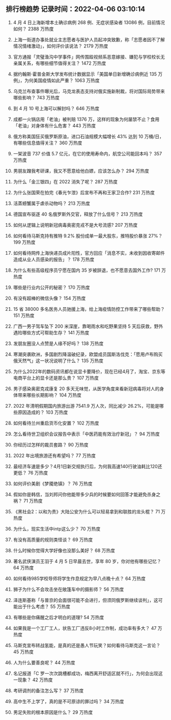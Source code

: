 
## 排行榜趋势 记录时间：2022-04-06 03:10:14
  
  1. 4 月 4 日上海新增本土确诊病例 268 例、无症状感染者 13086 例，目前情况如何？ 2388 万热度
    
  2. 上海一街道办事处就业主志愿者与医护人员起冲突致歉，称「志愿者因不了解情况情绪激动」，如何评价该说法？ 2179 万热度
    
  3. 官方通报「灵璧渔沟中学事件」网传围殴视频系恶意嫁接、嫌犯与学校校长无亲属关系，有哪些细节值得关注？ 1472 万热度
    
  4. 据约翰斯·霍普金斯大学发布统计数据显示「美国单日新增确诊病例近 135 万例」，为何美国疫情如此严重？ 1063 万热度
    
  5. 乌克兰布查事件曝光后，马克龙表态支持对俄实施新制裁，将对国际局势带来哪些影响？ 743 万热度
    
  6. 到 4 月 10 号上海可以解封吗？ 646 万热度
    
  7. 成都一火锅店用「老油」被判赔 1376 万，这样的现象为何屡禁不止？食用「老油」对身体有什么危害？ 443 万热度
    
  8. 俄方称美国狂买俄罗斯原油，进口石油规模大幅增长 43% 达到 10 万桶/日，有哪些信息值得关注？ 360 万热度
    
  9. 一架波音 737 价值 5.7 亿元，在它的使用寿命内，航空公司能回本吗？ 357 万热度
    
  10. 男朋友蹭我考研课，我又不愿意给他白嫖，应该怎么办？ 294 万热度
    
  11. 为什么「金三银四」在 2022 消失了呢？ 287 万热度
    
  12. 为什么张国荣在拍完《春光乍泄》后宣布不再和王家卫合作? 231 万热度
    
  13. 活蒸螃蟹属于虐杀动物吗？ 213 万热度
    
  14. 德国宣布驱逐 40 名俄罗斯外交官，释放了什么信号？ 213 万热度
    
  15. 如何从逻辑上说明新冠病毒奥密克戎不是大号流感? 207 万热度
    
  16. 如何看待马斯克持有推特 9.2% 股份成单一最大股东，推特股价暴涨 27%？ 199 万热度
    
  17. 如何看待网传上海快递员成片阳性，官方回应「消息不实，未收到因收寄邮件造成从业人员感染的报告」？ 178 万热度
    
  18. 为什么有些高级程序员宁愿在国内 35 岁被辞退，也不愿意去国外工作? 171 万热度
    
  19. 哪些是行业内公开的秘密？ 170 万热度
    
  20. 有没有超棒的微信头像？ 154 万热度
    
  21. 15 省 38000 多名医务人员驰援上海，给上海疫情防控工作带来了哪些帮助？ 151 万热度
    
  22. 广西一男子驾车坠下 200 米深崖，靠喝雨水和吃野果坚持 5 天后获救，野外遇险哪些方式可帮助生存？ 141 万热度
    
  23. 发朋友圈没人点赞是人缘不好吗？ 138 万热度
    
  24. 寒潮突袭欧洲，多国剧烈降温破纪录，欧盟成员国斯洛伐克：「愿用卢布购买俄天然气」这一状况说明了什么？ 135 万热度
    
  25. 为什么2022年的数码资讯都在说显卡要降价，现在已经4月了，淘宝、京东等电商平台上的显卡还是那么贵？ 107 万热度
    
  26. 男子感染奥密克戎康复 20 多天无味觉，从医学角度来看新冠病毒将对人的身体带来哪些长期影响？ 104 万热度
    
  27. 2022 年清明假期国内旅游出游 7541.9 万人次，同比减少 26.2%，可能是哪些原因造成的？ 103 万热度
    
  28. 如何看待兰州重启货币化安置？ 102 万热度
    
  29. 怎么看待世卫组织会议报告中表示「中医药能有效治疗新冠」？ 94 万热度
    
  30. 你经历过怎样的裁员套路？ 90 万热度
    
  31. 2022 年出境旅游还有希望吗？ 77 万热度
    
  32. 最经济车速是多少？4月1日新交规执行后，为何我高速140行驶油耗比120还更低？ 76 万热度
    
  33. 如何评价美剧《梦魇绝镇》？ 76 万热度
    
  34. 假如你是韩信，当刘邦问你他能带多少兵的时候要如何回答才能避免杀身之祸？ 71 万热度
    
  35. 《黑社会2：以和为贵》大陆公安为什么可以轻易拿到和联胜的龙头棍？ 71 万热度
    
  36. 为什么，现实生活中intp这么少？ 70 万热度
    
  37. 有没有高质量的规则类怪谈？ 69 万热度
    
  38. 什么时候你觉得大学好像也没那么美好？ 68 万热度
    
  39. 著名武侠演员王羽于 4 月 5 日早晨去世，享年 80 岁，你对他有哪些记忆？ 64 万热度
    
  40. 如何看待985学校导师将学生作息规定为早八点晚十点？ 64 万热度
    
  41. 狮子为什么不会攻击坐在敞篷车中的摄影师？ 56 万热度
    
  42. 泽连斯基称「与普京的会面很可能不会进行，但须同俄罗斯继续谈判」，这可能出于什么考虑？ 55 万热度
    
  43. 有哪些是你痛醒之后才明白的道理? 54 万热度
    
  44. 如果我是一个工厂工人，状告工厂违反8小时工作制，成功率有多大？ 47 万热度
    
  45. 马斯克宣布转战氢能，是真的还是愚人节玩笑？如何看待马斯克这一言论？ 45 万热度
    
  46. 人为什么要善良呢？ 44 万热度
    
  47. 名记报道「C 罗一次次跳槽都成功，梅西离开舒适区就不行」，为何会出现这一现象？ 42 万热度
    
  48. 考研调剂的备注怎么写？ 37 万热度
    
  49. 高中生不上学了，真的是不可原谅的罪过吗？ 34 万热度
    
  50. 男足失败的根本原因是什么？ 29 万热度
    